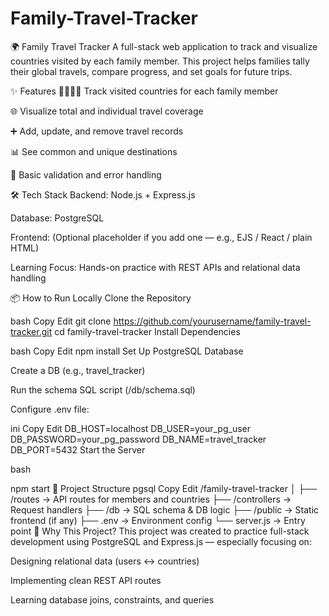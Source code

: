 # Family-Travel-Tracker
🌍 Family Travel Tracker
A full-stack web application to track and visualize countries visited by each family member. This project helps families tally their global travels, compare progress, and set goals for future trips.

✨ Features
👨‍👩‍👧‍👦 Track visited countries for each family member

🌐 Visualize total and individual travel coverage

➕ Add, update, and remove travel records

📊 See common and unique destinations

🔐 Basic validation and error handling

🛠️ Tech Stack
Backend: Node.js + Express.js

Database: PostgreSQL

Frontend: (Optional placeholder if you add one — e.g., EJS / React / plain HTML)

Learning Focus: Hands-on practice with REST APIs and relational data handling

📦 How to Run Locally
Clone the Repository

bash
Copy
Edit
git clone https://github.com/yourusername/family-travel-tracker.git
cd family-travel-tracker
Install Dependencies

bash
Copy
Edit
npm install
Set Up PostgreSQL Database

Create a DB (e.g., travel_tracker)

Run the schema SQL script (/db/schema.sql)

Configure .env file:

ini
Copy
Edit
DB_HOST=localhost
DB_USER=your_pg_user
DB_PASSWORD=your_pg_password
DB_NAME=travel_tracker
DB_PORT=5432
Start the Server

bash

npm start
📁 Project Structure
pgsql
Copy
Edit
/family-travel-tracker
│
├── /routes        → API routes for members and countries
├── /controllers   → Request handlers
├── /db            → SQL schema & DB logic
├── /public        → Static frontend (if any)
├── .env           → Environment config
└── server.js      → Entry point
🚀 Why This Project?
This project was created to practice full-stack development using PostgreSQL and Express.js — especially focusing on:

Designing relational data (users ↔ countries)

Implementing clean REST API routes

Learning database joins, constraints, and queries

